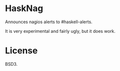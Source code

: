 # HaskNag

Announces nagios alerts to #haskell-alerts.

It is very experimental and fairly ugly, but it does work.

# License

BSD3.
